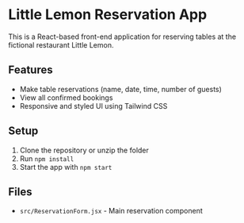 # Little Lemon Reservation App

This is a React-based front-end application for reserving tables at the fictional restaurant Little Lemon.

## Features

- Make table reservations (name, date, time, number of guests)
- View all confirmed bookings
- Responsive and styled UI using Tailwind CSS

## Setup

1. Clone the repository or unzip the folder
2. Run `npm install`
3. Start the app with `npm start`

## Files

- `src/ReservationForm.jsx` - Main reservation component